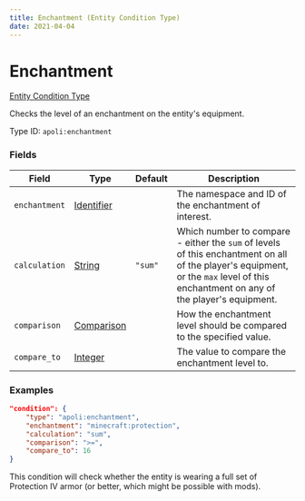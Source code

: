 ```yaml
---
title: Enchantment (Entity Condition Type)
date: 2021-04-04
---
```


# Enchantment

[Entity Condition Type](../entity_condition_types.md)

Checks the level of an enchantment on the entity's equipment.

Type ID: `apoli:enchantment`


### Fields

Field  | Type | Default | Description
-------|------|---------|-------------
`enchantment` | [Identifier](../data_types/identifier.md) | | The namespace and ID of the enchantment of interest.
`calculation` | [String](../data_types/string.md) | `"sum"` | Which number to compare - either the `sum` of levels of this enchantment on all of the player's equipment, or the `max` level of this enchantment on any of the player's equipment.
`comparison` | [Comparison](../data_types/comparison.md) | | How the enchantment level should be compared to the specified value.
`compare_to` | [Integer](../data_types/integer.md) | | The value to compare the enchantment level to.


### Examples

```json
"condition": {
    "type": "apoli:enchantment",
    "enchantment": "minecraft:protection",
    "calculation": "sum",
    "comparison": ">=",
    "compare_to": 16
}
```

This condition will check whether the entity is wearing a full set of Protection IV armor (or better, which might be possible with mods).
